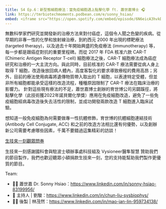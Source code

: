 ```yaml
---
title: S4 Ep.6：新型態細胞療法：當免疫細胞遇上點擊化學 ft. 蕭世嘉博士 🎧
link: https://tmrbiotechmoments.podbean.com/e/sonny_hsiao/
embed: <iframe src="https://open.spotify.com/embed/episode/6N6eicA3hvkDkJAvCCejxV" width="100%" height="232" frameborder="0" allowtransparency="true" allow="encrypted-media"></iframe>
---
```


無數科學家們研究並開發新的治療方法來對付癌症，這個令人聞之色變的疾病。從早期的非專一性的化學和放射線治療，到約西元 2000 年出現的標靶療法 (targeted therapy)，以及過去十年開始興盛的免疫療法 (immunotherapy) 等，每一步都是跟癌症對抗的重要里程碑。而從 2017 年 FDA 核准六款 CAR-T (Chimeric Antigen Receptor T-cell) 細胞療法之後，CAR-T 細胞療法成為癌症研究和治療的一大主流方向。與此同時，目前核准的 CAR-T 療法需要從病人身上取得 T 細胞，改造後放回病人體內，高度客製化的要求導致療程的費用高昂；另外，目前的療法使用病毒將遺傳物質帶入取出的 T 細胞，以表達特定受體，但並非所有細胞都能承受這樣的改造流程，種種原因限制了 CAR-T 療法在臨床治療的影響力。
針對這些現有療法的不足，蕭世嘉博士創辦的育世博公司另闢蹊徑，將點擊化學（此技術獲2022年諾貝爾化學獎）應用在免疫細胞改造，避免了一些免疫細胞經病毒改造後失去活性的限制，並成功開發兩款改造 T 細胞進入臨床試驗。

想知道一般免疫細胞為何需要做專一性抗體修飾，育世博的抗體細胞連結技術 (Antibody Cell Conjugate, ACC) 和之前的改造方法相比還有何優勢，以及創辦新公司需要考慮哪些因素，千萬不要錯過這集精彩的訪談！

[生技來一刻觀眾問券](https://forms.gle/1fNKfAGTCF2vyh8Y8)

生技來一刻感謝國科會與駐波士頓辦事處科技組及 Vysioneer醫隼智慧 贊助我們的節目製作，我們也歡迎聽眾小額捐款生技來一刻，您的支持能幫助我們製作更優質的節目。

Team:

- 🧑‍💻 蕭世嘉 Dr. Sonny Hsiao：https://www.linkedin.com/in/sonny-hsiao-83199956/
- 🎤 主持人 | 劉駿：https://www.linkedin.com/in/chun-liu-sysbiophys/
- 🧑‍💻 後製 | 林茂然：https://www.linkedin.com/in/mao-jan-lin-959734138/
